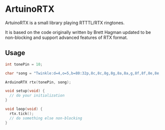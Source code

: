 # ArtuinoRTX

ArtuinoRTX is a small library playing RTTTL/RTX ringtones.

It is based on the code originally written by Brett Hagman updated to be non-blocking and support advanced features of RTX format.

## Usage

```c
int tonePin = 10;

char *song = "Twinkle:d=4,o=5,b=80:32p,8c,8c,8g,8g,8a,8a,g,8f,8f,8e,8e,8d,8d,c,8g,8g,8f,8f,8e,8e,d,8g,8g,8f,8f,8e,8e,d,8c,8c,8g,8g,8a,8a,g,8f,8f,8e,8e,8d,8d,c";

ArduinoRTX rtx(tonePin, song);

void setup(void) {
  // do your initialization
}

void loop(void) {
  rtx.tick();
  // do something else non-blocking
}
```
